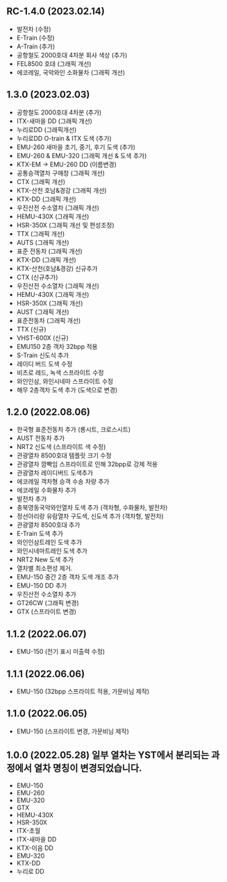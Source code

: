 RC-1.4.0 (2023.02.14)
-----
* 발전차 (수정)
* E-Train (수정)
* A-Train (추가)
* 공항철도 2000호대 4차분 회사 색상 (추가)
* FEL8500 호대 (그래픽 개선)
* 에코레일, 국악와인 소화물차 (그래픽 개선)

1.3.0 (2023.02.03)
-----
* 공항철도 2000호대 4차분 (추가)
* ITX-새마을 DD (그래픽 개선)
* 누리로DD (그래픽개선)
* 누리로DD O-train & ITX 도색 (추가)
* EMU-260 새마을 초기, 중기, 후기 도색 (추가)
* EMU-260 & EMU-320 (그래픽 개선 & 도색 추가)
* KTX-EM -> EMU-260 DD (이름변경)
* 공통승객열차 구매창 (그래픽 개선)
* CTX (그래픽 개선)
* KTX-산천 호남&경강 (그래픽 개선)
* KTX-DD (그래픽 개선)
* 우진산전 수소열차 (그래픽 개선)
* HEMU-430X (그래픽 개선)
* HSR-350X (그래픽 개선 및 편성조정)
* TTX (그래픽 개선)
* AUTS (그래픽 개선)
* 표준 전동차 (그래픽 개선)
* KTX-DD (그래픽 개선)
* KTX-산천(호남&경강) 신규추가
* CTX (신규추가)
* 우진산전 수소열차 (그래픽 개선)
* HEMU-430X (그래픽 개선)
* HSR-350X (그래픽 개선)
* AUST (그래픽 개선)
* 표준전동차 (그래픽 개선)
* TTX (신규)
* VHST-600X (신규)
* EMU150 2층 객차 32bpp 적용
* S-Train 신도식 추가
* 레이디 버드 도색 수정
* 비츠로 레드, 녹색 스프라이트 수정
* 와인인삼, 와인시네마 스프라이트 수정
* 해무 2층객차 도색 추가 (도색으로 변경)

1.2.0 (2022.08.06)
-----
* 한국형 표준전동차 추가 (롱시트, 크로스시트)
* AUST 전동차 추가
* NRT2 신도색 (스프라이트 색 수정)
* 관광열차 8500호대 템플릿 크기 수정
* 관광열차 깜빡임 스프라이트로 인해 32bpp로 강제 적용
* 관광열차 레이디버드 도색추가
* 에코레일 객차형 승객 수송 차량 추가
* 에코레일 수화물차 추가
* 발전차 추가
* 충북영동국악와인열차 도색 추가 (객차형, 수화물차, 발전차)
* 정선아리랑 유람열차 구도색, 신도색 추가 (객차형, 발전차)
* 관광열차 8500호대 추가
* E-Train 도색 추가
* 와인인삼트레인 도색 추가
* 와인시네마트레인 도색 추가
* NRT2 New 도색 추가
* 열차별 최소편성 제거.
* EMU-150 중간 2층 객차 도색 개조 추가
* EMU-150 DD 추가
* 우진산전 수소열차 추가
* GT26CW (그래픽 변경)
* GTX (스프라이트 변경)

1.1.2 (2022.06.07)
-----
* EMU-150 (전기 표시 미출력 수정)

1.1.1 (2022.06.06)
-----
* EMU-150 (32bpp 스프라이트 적용, 가문비님 제작)

1.1.0 (2022.06.05)
-----
* EMU-150 (스프라이트 변경, 가문비님 제작)

1.0.0 (2022.05.28)
일부 열차는 YST에서 분리되는 과정에서 열차 명칭이 변경되었습니다.
-----
* EMU-150
* EMU-260
* EMU-320
* GTX
* HEMU-430X
* HSR-350X
* ITX-초월
* ITX-새마을 DD
* KTX-이음 DD
* EMU-320
* KTX-DD
* 누리로 DD
